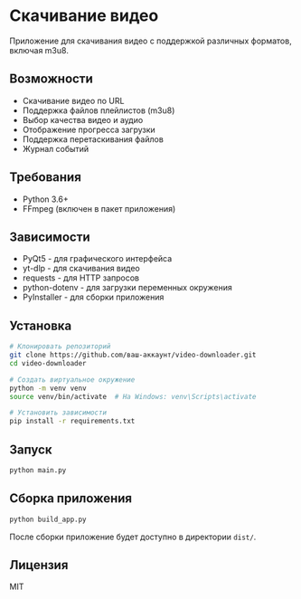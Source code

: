 # Скачивание видео

Приложение для скачивания видео с поддержкой различных форматов, включая m3u8.

## Возможности

- Скачивание видео по URL
- Поддержка файлов плейлистов (m3u8)
- Выбор качества видео и аудио
- Отображение прогресса загрузки
- Поддержка перетаскивания файлов
- Журнал событий

## Требования

- Python 3.6+
- FFmpeg (включен в пакет приложения)

## Зависимости

- PyQt5 - для графического интерфейса
- yt-dlp - для скачивания видео
- requests - для HTTP запросов
- python-dotenv - для загрузки переменных окружения
- PyInstaller - для сборки приложения

## Установка

```bash
# Клонировать репозиторий
git clone https://github.com/ваш-аккаунт/video-downloader.git
cd video-downloader

# Создать виртуальное окружение
python -m venv venv
source venv/bin/activate  # На Windows: venv\Scripts\activate

# Установить зависимости
pip install -r requirements.txt
```

## Запуск

```bash
python main.py
```

## Сборка приложения

```bash
python build_app.py
```

После сборки приложение будет доступно в директории `dist/`.

## Лицензия

MIT
